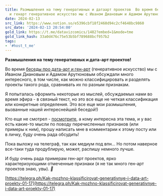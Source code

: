```yaml
---
title: Размышления на тему генеративных и датаарт проектов  Во время беседы про датаарт
  и генарт генеративное искусство мы с Иваном Диановым и Адамом Арутюно
date: 2024-02-13
src_link: https://www.notion.so/e5396cbf18f2460d94c2cf4648bc9860
src_date: '2024-02-13 20:54:00'
gold_link: https://t.me/datavizcomics/1482?embed=1&mode=tme
gold_link_hash: 33a0d476c75e53b5bf789688bcf957b2
tags:
- '#host_t_me'
---
```


**Размышления на тему генеративных и дата-арт проектов!**  
  
Во время [беседы про дата-арт и ген-арт](https://youtu.be/grpkRTEKqEY) (генеративное искусство) мы с Иваном Диановым и Адамом Арутюновым обсуждали много интересного, в том числе, как можно классифицировать и разделять проекты такого рода, сравнивать их по разным признакам.   
  
Я попыталась оформить некоторые из мыслей, обсуждаемых нами во время эфира - в связный текст, но это все еще не четкая классификация или конкретные определения. Это все еще мои размышления, вызванные нашей интереснейшей беседой!)  
  
Кто еще не смотрел - [посмотрите](https://youtu.be/grpkRTEKqEY), а кому интересна эта тема, и у вас есть какие-то мысли по поводу перечисленных признаков (или примеры к ним), прошу написать мне в комментарии к этому посту или в личку, буду очень рада обсудить!  
  
Пока выложу на телеграф, так как медиум под впн... Но потом наверное все-таки туда продублирую, может, распишу немного лучше.   
  
И буду очень рада примерам ген-арт проектов, ярко характеризующими отмеченные признаки (я не так много ген-арт проектов знаю, увы). ***🥰***  
  
[https://telegra.ph/Kak-mozhno-klassificirovat-generativnye-i-data-art-proekty-01-17](https://telegra.ph/Kak-mozhno-klassificirovat-generativnye-i-data-art-proekty-01-17)